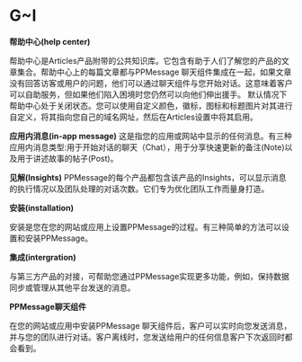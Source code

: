 # G~I
**帮助中心(help center)**

帮助中心是Articles产品附带的公共知识库。它包含有助于人们了解您的产品的文章集合。帮助中心上的每篇文章都与PPMessage 聊天组件集成在一起，如果文章没有回答访客或用户的问题，他们可以通过聊天组件与您开始对话。这意味着客户可以自助服务，但如果他们陷入困境时您仍然可以向他们伸出援手。
默认情况下帮助中心处于关闭状态。您可以使用自定义颜色，徽标，图标和标题图片对其进行自定义，将其指向您自己的域名网址，然后在Articles设置中将其启用。

**应用内消息(in-app message)**
这是指您的应用或网站中显示的任何消息。有三种应用内消息类型:用于开始对话的聊天（Chat），用于分享快速更新的备注(Note)以及用于讲述故事的帖子(Post)。

**见解(Insights)**
PPMessage的每个产品都包含该产品的Insights，可以显示消息的执行情况以及团队处理的对话次数。它们专为优化团队工作而量身打造。

**安装(installation)**

安装是您在您的网站或应用上设置PPMessage的过程。有三种简单的方法可以设置和安装PPMessage。

**集成(intergration)**

与第三方产品的对接，可帮助您通过PPMessage实现更多功能，例如，保持数据同步或管理从其他平台发送的消息。

**PPMessage聊天组件**

在您的网站或应用中安装PPMessage 聊天组件后，客户可以实时向您发送消息，并与您的团队进行对话。客户离线时，您发送给用户的任何信息客户下次返回时都会看到。
